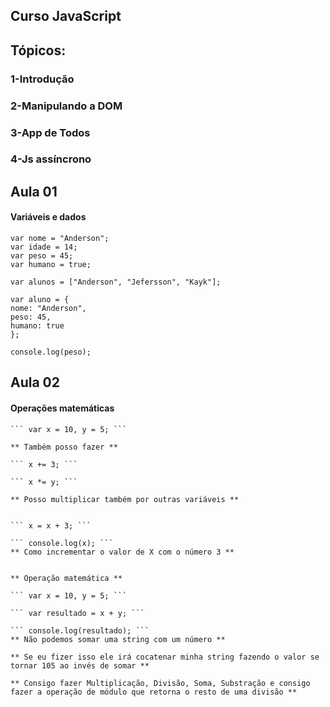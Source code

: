 ## Curso JavaScript

## Tópicos: 
### 1-Introdução
### 2-Manipulando a DOM
### 3-App de Todos
### 4-Js assíncrono

## Aula 01
#### Variáveis e dados 

    var nome = "Anderson";
    var idade = 14;
    var peso = 45;
    var humano = true;

    var alunos = ["Anderson", "Jefersson", "Kayk"];

    var aluno = {
    nome: "Anderson",
    peso: 45,
    humano: true
    };

    console.log(peso);

## Aula 02
#### Operações matemáticas


    ``` var x = 10, y = 5; ```

    ** Também posso fazer **

    ``` x += 3; ```

    ``` x *= y; ```

    ** Posso multiplicar também por outras variáveis **


    ``` x = x + 3; ```

    ``` console.log(x); ```
    ** Como incrementar o valor de X com o número 3 **


    ** Operação matemática **

    ``` var x = 10, y = 5; ```

    ``` var resultado = x + y; ```

    ``` console.log(resultado); ```
    ** Não podemos somar uma string com um número **

    ** Se eu fizer isso ele irá cocatenar minha string fazendo o valor se tornar 105 ao invés de somar **

    ** Consigo fazer Multiplicação, Divisão, Soma, Substração e consigo fazer a operação de módulo que retorna o resto de uma divisão **